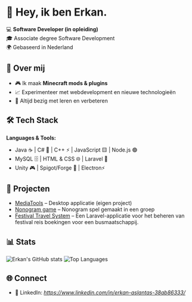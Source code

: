 # 👋 Hey, ik ben Erkan.

💻 **Software Developer (in opleiding)**  
🎓 Associate degree Software Development  
🌍 Gebaseerd in Nederland

## 🚀 Over mij
- 🎮 Ik maak **Minecraft mods & plugins**  
- 📈 Experimenteer met webdevelopment en nieuwe technologieën
- 🎯 Altijd bezig met leren en verbeteren  

## 🛠️ Tech Stack
**Languages & Tools:**  
- Java ☕ | C# 🔹 | C++ ⚡ | JavaScript 🟨 | Node.js 🟢  
- MySQL 🗄️ | HTML & CSS 🌐 | Laravel 🎈  
- Unity 🎮 | Spigot/Forge 🔨 | Electron⚡  

## 📌 Projecten
- [MediaTools](https://github.com/Erkan21211/MediaTools) – Desktop applicatie (eigen project)
- [Nonogram game](https://github.com/Tom-wdh/NonogramOfficial) – Nonogram spel gemaakt in een groep
- [Festival Travel System](https://github.com/Erkan21211/FTSLaravel) – Een Laravel-applicatie voor het beheren van festival reis boekingen voor een busmaatschappij.

## 📊 Stats
![Erkan's GitHub stats](https://github-readme-stats.vercel.app/api?username=Erkan21211&show_icons=true&theme=radical) ![Top Languages](https://github-readme-stats.vercel.app/api/top-langs/?username=Erkan21211&layout=compact&theme=radical)


## 🌐 Connect
- 💼 LinkedIn: *https://www.linkedin.com/in/erkan-aslantas-38ab86333/*   
